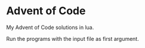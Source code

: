 # Advent of Code

My Advent of Code solutions in lua.

Run the programs with the input file as first argument.
